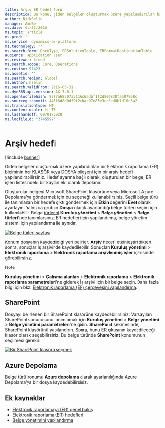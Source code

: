 ```yaml
---
title: Arşiv ER hedef türü
description: Bu konu, giden belgeler oluşturmak üzere yapılandırılan bir Elektronik raporlama (ER) biçiminin her KLASÖR veya DOSYA bileşeni için bir arşiv hedefinin nasıl yapılandırılacağı hakkında bilgi sağlamaktadır.
author: NickSelin
manager: AnnBe
ms.date: 01/27/2020
ms.topic: article
ms.prod: ''
ms.service: dynamics-ax-platform
ms.technology: ''
ms.search.form: DocuType, ERSolutionTable, ERFormatDestinationTable
audience: Application User
ms.reviewer: kfend
ms.search.scope: Core, Operations
ms.custom: 97423
ms.assetid: ''
ms.search.region: Global
ms.author: nselin
ms.search.validFrom: 2016-05-31
ms.dyn365.ops.version: AX 7.0.1
ms.openlocfilehash: 8797a68507a5116c6adbf1f2d805838fa507958c
ms.sourcegitcommit: 445f6d8d0df9f2cbac97e85e3ec3ed8b7d18d3a2
ms.translationtype: HT
ms.contentlocale: tr-TR
ms.lasthandoff: 09/01/2020
ms.locfileid: "3745597"
---
```

# <a name="archive-destination"></a>Arşiv hedefi

[!include [banner](../includes/banner.md)]

Giden belgeler oluşturmak üzere yapılandırılan bir Elektronik raporlama (ER) biçiminin her KLASÖR veya DOSYA bileşeni için bir arşiv hedefi yapılandırabilirsiniz. Hedef ayarına bağlı olarak, oluşturulan bir belge, ER işleri listesindeki bir kaydın eki olarak depolanır.

Oluşturulan belgeyi Microsoft SharePoint klasörüne veya Microsoft Azure Depolama'ya göndermek için bu seçeneği kullanabilirsiniz. Seçili belge türü ile tanımlanan bir hedefe çıktı göndermek için **Etkin** değerini **Evet** olarak ayarlayın. Yalnızca grubun **Dosya** olarak ayarlandığı belge türleri seçim için kullanılabilir. Belge [türlerini](https://docs.microsoft.com/dynamics365/fin-ops-core/fin-ops/organization-administration/configure-document-management#configure-document-types) **Kuruluş yönetimi** \> **Belge yönetimi** \> **Belge türleri**'nde tanımlarsınız. ER hedefleri için yapılandırma, belge yönetim sistemi için yapılandırma ile aynıdır.

[![Belge türleri sayfası](./media/ER_Destinations-SharePointDocuType.png)](./media/ER_Destinations-SharePointDocuType.png)

Konum dosyanın kaydedildiği yeri belirler. **Arşiv** hedefi etkinleştirildikten sonra, sonuçlar İş arşivinde kaydedilebilir. Sonuçları **Kuruluş yönetimi** \> **Elektronik raporlama** \> **Elektronik raporlama arşivlenmiş işler** içerisinde görebilirsiniz.

> [!NOTE]
> **Kuruluş yönetimi** \> **Çalışma alanları** \> **Elektronik raporlama** \> **Elektronik raporlama parametreleri**'ne giderek İş arşivi için bir belge seçin. Daha fazla bilgi için bkz. [Elektronik raporlama (ER) çerçevesini yapılandırma](electronic-reporting-er-configure-parameters.md#prerequisites-for-er-setup).

## <a name="sharepoint"></a>SharePoint

Dosyayı belirlenen bir SharePoint klasörüne kaydedebilirsiniz. Varsayılan SharePoint sunucusunu tanımlamak için **Kuruluş yönetimi** \> **Belge yönetimi** \> **Belge yönetimi parametreleri**'ne gidin. **SharePoint** sekmesinde, SharePoint klasörünü yapılandırın. Sonra, bunu ER çıktısının kaydedileceği klasör olarak seçebilirsiniz. Bu belge türünde **SharePoint** konumunun seçilmesi gerekir.

[![Bir SharePoint klasörü seçmek](./media/ER_Destinations-SharePointDocuTypeLocation.png)](./media/ER_Destinations-SharePointDocuTypeLocation.png)

## <a name="azure-storage"></a>Azure Depolama

Belge türü konumu **Azure depolama** olarak ayarlandığında Azure Depolama'ya bir dosya kaydedebilirsiniz.

## <a name="additional-resources"></a>Ek kaynaklar

- [Elektronik raporlamaya (ER) genel bakış](general-electronic-reporting.md)
- [Elektronik raporlama (ER) hedefleri](electronic-reporting-destinations.md)
- [Belge yönetimini yapılandırma](../../fin-ops/organization-administration/configure-document-management.md)
